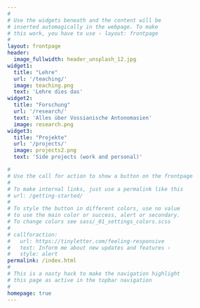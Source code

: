```yaml
---
#
# Use the widgets beneath and the content will be
# inserted automagically in the webpage. To make
# this work, you have to use › layout: frontpage
#
layout: frontpage
header:
  image_fullwidth: header_unsplash_12.jpg
widget1:
  title: "Lehre"
  url: '/teaching/'
  image: teaching.png
  text: 'Lehre dies das'
widget2:
  title: "Forschung"
  url: '/research/'
  text: 'Alles über Vossianische Antonomasien'
  image: research.png
widget3:
  title: "Projekte"
  url: '/projects/'
  image: projects2.png
  text: 'Side projects (work and personal)'

#
# Use the call for action to show a button on the frontpage
#
# To make internal links, just use a permalink like this
# url: /getting-started/
#
# To style the button in different colors, use no value
# to use the main color or success, alert or secondary.
# To change colors see sass/_01_settings_colors.scss
#
# callforaction:
#   url: https://tinyletter.com/feeling-responsive
#   text: Inform me about new updates and features ›
#   style: alert
permalink: /index.html
#
# This is a nasty hack to make the navigation highlight
# this page as active in the topbar navigation
#
homepage: true
---
```

